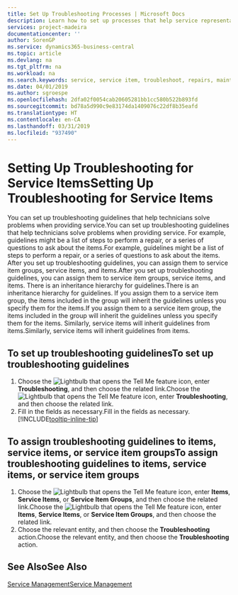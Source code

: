```yaml
---
title: Set Up Troubleshooting Processes | Microsoft Docs
description: Learn how to set up processes that help service representatives identify and resolve issues with service items.
services: project-madeira
documentationcenter: ''
author: SorenGP
ms.service: dynamics365-business-central
ms.topic: article
ms.devlang: na
ms.tgt_pltfrm: na
ms.workload: na
ms.search.keywords: service, service item, troubleshoot, repairs, maintenance
ms.date: 04/01/2019
ms.author: sgroespe
ms.openlocfilehash: 2dfa02f0054cab20605281bb1cc580b522b893fd
ms.sourcegitcommit: bd78a5d990c9e83174da1409076c22df8b35eafd
ms.translationtype: HT
ms.contentlocale: en-CA
ms.lasthandoff: 03/31/2019
ms.locfileid: "937490"
---
```

# <a name="setting-up-troubleshooting-for-service-items"></a><span data-ttu-id="b080b-103">Setting Up Troubleshooting for Service Items</span><span class="sxs-lookup"><span data-stu-id="b080b-103">Setting Up Troubleshooting for Service Items</span></span>
<span data-ttu-id="b080b-104">You can set up troubleshooting guidelines that help technicians solve problems when providing service.</span><span class="sxs-lookup"><span data-stu-id="b080b-104">You can set up troubleshooting guidelines that help technicians solve problems when providing service.</span></span> <span data-ttu-id="b080b-105">For example, guidelines might be a list of steps to perform a repair, or a series of questions to ask about the items.</span><span class="sxs-lookup"><span data-stu-id="b080b-105">For example, guidelines might be a list of steps to perform a repair, or a series of questions to ask about the items.</span></span> <span data-ttu-id="b080b-106">After you set up troubleshooting guidelines, you can assign them to service item groups, service items, and items.</span><span class="sxs-lookup"><span data-stu-id="b080b-106">After you set up troubleshooting guidelines, you can assign them to service item groups, service items, and items.</span></span> <span data-ttu-id="b080b-107">There is an inheritance hierarchy for guidelines.</span><span class="sxs-lookup"><span data-stu-id="b080b-107">There is an inheritance hierarchy for guidelines.</span></span> <span data-ttu-id="b080b-108">If you assign them to a service item group, the items included in the group will inherit the guidelines unless you specify them for the items.</span><span class="sxs-lookup"><span data-stu-id="b080b-108">If you assign them to a service item group, the items included in the group will inherit the guidelines unless you specify them for the items.</span></span> <span data-ttu-id="b080b-109">Similarly, service items will inherit guidelines from items.</span><span class="sxs-lookup"><span data-stu-id="b080b-109">Similarly, service items will inherit guidelines from items.</span></span>  

## <a name="to-set-up-troubleshooting-guidelines"></a><span data-ttu-id="b080b-110">To set up troubleshooting guidelines</span><span class="sxs-lookup"><span data-stu-id="b080b-110">To set up troubleshooting guidelines</span></span>
1. <span data-ttu-id="b080b-111">Choose the ![Lightbulb that opens the Tell Me feature](media/ui-search/search_small.png "Tell me what you want to do") icon, enter **Troubleshooting**, and then choose the related link.</span><span class="sxs-lookup"><span data-stu-id="b080b-111">Choose the ![Lightbulb that opens the Tell Me feature](media/ui-search/search_small.png "Tell me what you want to do") icon, enter **Troubleshooting**, and then choose the related link.</span></span>  
2. <span data-ttu-id="b080b-112">Fill in the fields as necessary.</span><span class="sxs-lookup"><span data-stu-id="b080b-112">Fill in the fields as necessary.</span></span> [!INCLUDE[tooltip-inline-tip](includes/tooltip-inline-tip_md.md)]  

## <a name="to-assign-troubleshooting-guidelines-to-items-service-items-or-service-item-groups"></a><span data-ttu-id="b080b-113">To assign troubleshooting guidelines to items, service items, or service item groups</span><span class="sxs-lookup"><span data-stu-id="b080b-113">To assign troubleshooting guidelines to items, service items, or service item groups</span></span>
1. <span data-ttu-id="b080b-114">Choose the ![Lightbulb that opens the Tell Me feature](media/ui-search/search_small.png "Tell me what you want to do") icon, enter **Items**, **Service Items**, or **Service Item Groups**, and then choose the related link.</span><span class="sxs-lookup"><span data-stu-id="b080b-114">Choose the ![Lightbulb that opens the Tell Me feature](media/ui-search/search_small.png "Tell me what you want to do") icon, enter **Items**, **Service Items**, or **Service Item Groups**, and then choose the related link.</span></span>  
2. <span data-ttu-id="b080b-115">Choose the relevant entity, and then choose the **Troubleshooting** action.</span><span class="sxs-lookup"><span data-stu-id="b080b-115">Choose the relevant entity, and then choose the **Troubleshooting** action.</span></span>  

## <a name="see-also"></a><span data-ttu-id="b080b-116">See Also</span><span class="sxs-lookup"><span data-stu-id="b080b-116">See Also</span></span>
[<span data-ttu-id="b080b-117">Service Management</span><span class="sxs-lookup"><span data-stu-id="b080b-117">Service Management</span></span>](service-service.md)